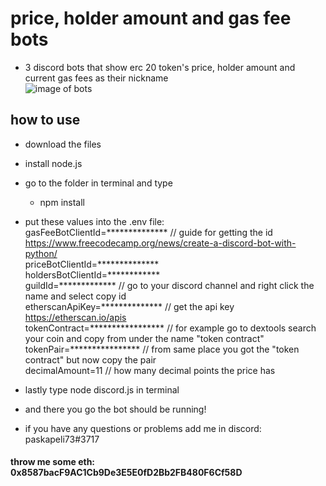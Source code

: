 # price, holder amount and gas fee bots
- 3 discord bots that show erc 20 token's price, holder amount and current gas fees as their nickname  
![image of bots](https://i.imgur.com/bOQJ0QV.png)
## how to use
- download the files
- install node.js
- go to the folder in terminal and type
  - npm install
- put these values into the .env file:  
gasFeeBotClientId=************** // guide for getting the id https://www.freecodecamp.org/news/create-a-discord-bot-with-python/  
priceBotClientId=**************  
holdersBotClientId=************  
guildId=************* // go to your discord channel and right click the name and select copy id  
etherscanApiKey=************** // get the api key https://etherscan.io/apis  
tokenContract=***************** // for example go to dextools search your coin and copy from under the name "token contract"  
tokenPair=**************** // from same place you got the "token contract" but now copy the pair  
decimalAmount=11 // how many decimal points the price has
  
- lastly type node discord.js in terminal
- and there you go the bot should be running!
- if you have any questions or problems add me in discord: paskapeli73#3717
#### throw me some eth: 0x8587bacF9AC1Cb9De3E5E0fD2Bb2FB480F6Cf58D
